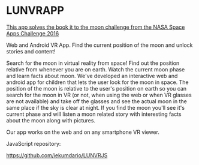 # LUNVRAPP

[This app solves the book it to the moon challenge from the NASA Space Apps Challenge 2016](https://2016.spaceappschallenge.org/challenges/solar-system/book-it-to-the-moon/projects/lunvr)

Web and Android VR App. Find the current position of the moon and unlock stories and content!

Search for the moon in virtual reality from space! Find out the position relative from whenever you are on earth. Watch the current moon phase and learn facts about moon.
We've developed an interactive web and android app for children that lets the user look for the moon in space. The position of the moon is relative to the user's position on earth so you can search for the moon in VR (or not, when using the web or when VR glasses are not available) and take off the glasses and see the actual moon in the same place if the sky is clear at night. If you find the moon you'll see it's current phase and will listen a moon related story with interesting facts about the moon along with pictures.

Our app works on the web and on any smartphone VR viewer.

JavaScript repository:

https://github.com/iekumdario/LUNVRJS

